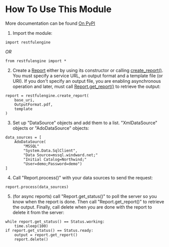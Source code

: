 How To Use This Module
======================
More documentation can be found [On PyPI](http://pythonhosted.org/restfulengine/)
1. Import the module:
```
import restfulengine
```
*OR*
```
from restfulengine import *
```
2. Create a [Report](http://pythonhosted.org/restfulengine/#restfulengine.Report)
either by using its constructor or calling
[create_report()](http://pythonhosted.org/restfulengine/#restfulengine.create_report).
You must specify a service URL, an output format
and a template file (or URI). If you don't specify an output file,
you are enabling asynchronous operation and later, must call
[Report.get_report()](http://pythonhosted.org/restfulengine/#restfulengine.Report.get_report)
to retrieve the output:
```
report = restfulengine.create_report(
    base_uri,
    OutputFormat.pdf,
    template
)
```
3. Set up "DataSource" objects and add them to a list.
"XmlDataSource" objects or "AdoDataSource" objects:
```
data_sources = [
    AdoDataSource(
        "MSSQL"
        "System.Data.SqlClient",
        "Data Source=mssql.windward.net;"
        "Initial Catalog=Northwind;"
        "User=demo;Password=demo")
]
```
4. Call "Report.process()" with your data sources to send the request:
```
report.process(data_sources)
```
5. (for async reports) call "Report.get_status()" to poll the
server so you know when the report is done.  Then call
"Report.get_report()" to retrieve the output.  Finally, call delete
when you are done with the report to delete it from the server:
```
while report.get_status() == Status.working:
    time.sleep(100)
if report.get_status() == Status.ready:
    output = report.get_report()
    report.delete()
```
